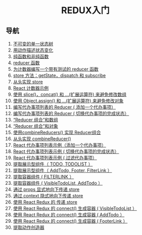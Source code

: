 <h1 align="center">REDUX入门</h1>

## 导航
1. <a href="v0.0.2/1.md">不可变的单一状态树</a>
2. <a href="v0.0.2/2.md">用动作描述状态变化</a>
3. <a href="v0.0.2/3.md">纯函数和非纯函数</a>
4. <a href="v0.0.2/4.md">reducer 函数</a>
5. <a href="v0.0.2/5.md">为计数器编写一个带有测试的 reducer 函数</a>
6. <a href="v0.0.2/6.md">store 方法：getState，dispatch 和 subscribe</a>
7. <a href="v0.0.2/7.md">从头实现 store</a>
8. <a href="v0.0.2/8.md">React 计数器示例</a>
9. <a href="v0.0.2/9.md">使用 slice()，concat() 和 ...(扩展运算符) 来避免修改数组</a>
10. <a href="v0.0.2/10.md">使用 Object.assign() 和  ...(扩展运算符) 来避免修改对象</a>
11. <a href="v0.0.2/11.md">编写代办事项列表的 Reducer ( 添加一个代办事项）</a>
12. <a href="v0.0.2/12.md">编写代办事项列表的 Reducer ( 切换代办事项的完成状态）</a>
13. <a href="v0.0.2/13.md">“Reducer 组合”和数组</a>
14. <a href="v0.0.2/14.md">“Reducer 组合”和对象</a>
15. <a href="v0.0.2/15.md">使用combineReducers() 实现 Reducer组合</a>
16. <a href="v0.0.2/16.md">从头实现 combineReducer() </a>
17. <a href="v0.0.2/17.md">React 代办事项列表示例（添加一个代办事项）</a>
18. <a href="v0.0.2/18.md">React 代办事项列表示例 ( 切换代办事项的完成状态）</a>
19. <a href="v0.0.2/19.md">React 代办事项列表示例 ( 过滤代办事项）</a>
20. <a href="v0.0.2/20.md">提取展示型组件（ TODO, TODOLIST ）</a>
21. <a href="v0.0.2/21.md">提取展示型组件（ AddTodo, Footer, FilterLink ）</a>
22. <a href="v0.0.2/22.md">提取容器组件 ( FILTERLINK ）</a>
23. <a href="v0.0.2/23.md">提取容器组件 ( VisibleTodoList, AddTodo ）</a>
24. <a href="v0.0.2/24.md">通过 props 显式地向下传递 store</a>
25. <a href="v0.0.2/25.md">通过 context 隐式地向下传递 store</a>
26. <a href="v0.0.2/26.md">使用 React Redux 的 <Provider> 传递 store</a>
27. <a href="v0.0.2/27.md">使用 React Redux 的 connect() 生成容器 ( VisibleTodoList ）</a>
28. <a href="v0.0.2/28.md">使用 React Redux 的 connect() 生成容器 ( AddTodo ）</a>
29. <a href="v0.0.2/29.md">使用 React Redux 的 connect() 生成容器 ( FooterLink ）</a>
30. <a href="v0.0.2/30.md">提取动作创造器</a>